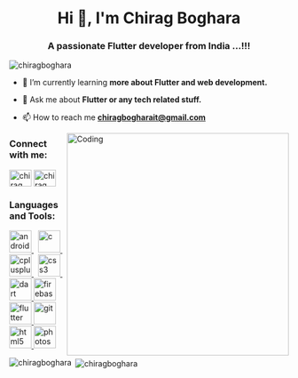 <h1 align="center">Hi 👋, I'm Chirag Boghara</h1>
<h3 align="center">A passionate Flutter developer from India ...!!!</h3>

<p align="left"> <img src="https://komarev.com/ghpvc/?username=chiragboghara&label=Profile%20views&color=0e75b6&style=flat" alt="chiragboghara" /> </p>

<meta name="google-site-verification" content="google-site-verification: google9dcf347fd94a0037.html">

- 🌱 I’m currently learning **more about Flutter and web development.**

- 💬 Ask me about **Flutter or any tech related stuff.**

- 📫 How to reach me **chiragbogharait@gmail.com**

<img align="right" alt="Coding" width="400" src="https://cdn.dribbble.com/users/2646423/screenshots/5507196/computer.gif"></img>
<h3 align="left">Connect with me:</h3>
<p align="left">
<a href="https://fb.com/chiragboghra3" target="blank"><img align="center" src="https://cdn.jsdelivr.net/npm/simple-icons@3.0.1/icons/facebook.svg" alt="chirag boghara" height="30" width="40" /></a>
<a href="https://instagram.com/chirag_boghra_" target="blank"><img align="center" src="https://cdn.jsdelivr.net/npm/simple-icons@3.0.1/icons/instagram.svg" alt="chirag_boghra_" height="30" width="40" /></a>
</p>

<h3 align="left">Languages and Tools:</h3>
<p align="left"> <a href="https://developer.android.com" target="_blank"> <img src="https://upload.wikimedia.org/wikipedia/commons/thumb/8/82/Android_logo_2019.svg/684px-Android_logo_2019.svg.png" alt="android" width="40" height="40"/> </a> &nbsp;
  <a href="https://www.cprogramming.com/" target="_blank"> <img src="https://www.peninfotech.com/img/logos/c%20logo.png" alt="c" width="40" height="40"/> </a> &nbsp;
  <a href="https://www.w3schools.com/cpp/" target="_blank"> <img src="https://upload.wikimedia.org/wikipedia/commons/thumb/1/18/ISO_C%2B%2B_Logo.svg/213px-ISO_C%2B%2B_Logo.svg.png" alt="cplusplus" width="40" height="40"/> </a>&nbsp;
  <a href="https://www.w3schools.com/css/" target="_blank"> <img src="https://upload.wikimedia.org/wikipedia/commons/thumb/f/f5/Devicon-css3-plain-wordmark.svg/1200px-Devicon-css3-plain-wordmark.svg.png" alt="css3" width="40" height="40"/> </a> &nbsp;
  <a href="https://dart.dev" target="_blank"> <img src="https://www.vectorlogo.zone/logos/dartlang/dartlang-icon.svg" alt="dart" width="40" height="40"/> </a> 
  <a href="https://firebase.google.com/" target="_blank"> <img src="https://www.vectorlogo.zone/logos/firebase/firebase-icon.svg" alt="firebase" width="40" height="40"/> </a> <a href="https://flutter.dev" target="_blank"> <img src="https://www.vectorlogo.zone/logos/flutterio/flutterio-icon.svg" alt="flutter" width="40" height="40"/> </a>
  <a href="https://git-scm.com/" target="_blank"> <img src="https://www.vectorlogo.zone/logos/git-scm/git-scm-icon.svg" alt="git" width="40" height="40"/> </a> 
  <a href="https://www.w3.org/html/" target="_blank"> <img src="https://upload.wikimedia.org/wikipedia/commons/thumb/0/00/HTML5_logo_black.svg/1024px-HTML5_logo_black.svg.png" alt="html5" width="40" height="40"/> </a> 
  <a href="https://www.photoshop.com/en" target="_blank"> <img src="https://upload.wikimedia.org/wikipedia/commons/thumb/c/cf/Adobe_Photoshop_Express_logo.svg/1200px-Adobe_Photoshop_Express_logo.svg.png" alt="photoshop" width="40" height="40"/> </a> </p>

<p><img align="left" src="https://github-readme-stats.vercel.app/api/top-langs?username=chiragboghara&show_icons=true&locale=en&layout=compact" alt="chiragboghara" /></p>

<p>&nbsp;<img align="center" src="https://github-readme-stats.vercel.app/api?username=chiragboghara&show_icons=true&locale=en" alt="chiragboghara" /></p>
